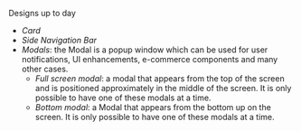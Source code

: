 Designs up to day

- *Card*
- *Side Navigation Bar*
- *Modals*: the Modal is a popup window which can be used for user notifications, UI enhancements, e-commerce components and many other cases.
  - *Full screen modal*: a modal that appears from the top of the screen and is positioned approximately in the middle of the screen. It is only possible to have one of these modals at a time.
  - *Bottom modal*: a Modal that appears from the bottom up on the screen. It is only possible to have one of these modals at a time.
